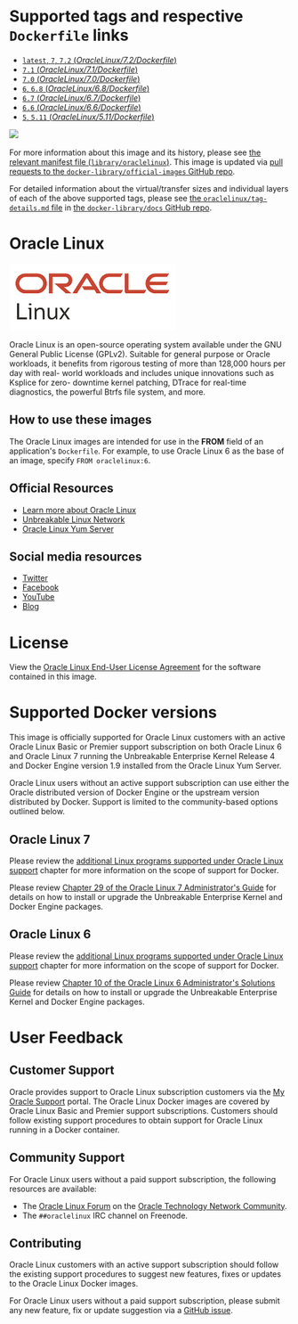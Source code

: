 # Supported tags and respective `Dockerfile` links

-	[`latest`, `7`, `7.2` (*OracleLinux/7.2/Dockerfile*)](https://github.com/oracle/docker-images/blob/d45f1439a3c281d01265bc9a04e778282d7fde4b/OracleLinux/7.2/Dockerfile)
-	[`7.1` (*OracleLinux/7.1/Dockerfile*)](https://github.com/oracle/docker-images/blob/d45f1439a3c281d01265bc9a04e778282d7fde4b/OracleLinux/7.1/Dockerfile)
-	[`7.0` (*OracleLinux/7.0/Dockerfile*)](https://github.com/oracle/docker-images/blob/d45f1439a3c281d01265bc9a04e778282d7fde4b/OracleLinux/7.0/Dockerfile)
-	[`6`, `6.8` (*OracleLinux/6.8/Dockerfile*)](https://github.com/oracle/docker-images/blob/d45f1439a3c281d01265bc9a04e778282d7fde4b/OracleLinux/6.8/Dockerfile)
-	[`6.7` (*OracleLinux/6.7/Dockerfile*)](https://github.com/oracle/docker-images/blob/d45f1439a3c281d01265bc9a04e778282d7fde4b/OracleLinux/6.7/Dockerfile)
-	[`6.6` (*OracleLinux/6.6/Dockerfile*)](https://github.com/oracle/docker-images/blob/d45f1439a3c281d01265bc9a04e778282d7fde4b/OracleLinux/6.6/Dockerfile)
-	[`5`, `5.11` (*OracleLinux/5.11/Dockerfile*)](https://github.com/oracle/docker-images/blob/d45f1439a3c281d01265bc9a04e778282d7fde4b/OracleLinux/5.11/Dockerfile)

[![](https://badge.imagelayers.io/oraclelinux:latest.svg)](https://imagelayers.io/?images=oraclelinux:latest,oraclelinux:7.1,oraclelinux:7.0,oraclelinux:6,oraclelinux:6.7,oraclelinux:6.6,oraclelinux:5)

For more information about this image and its history, please see [the relevant manifest file (`library/oraclelinux`)](https://github.com/docker-library/official-images/blob/master/library/oraclelinux). This image is updated via [pull requests to the `docker-library/official-images` GitHub repo](https://github.com/docker-library/official-images/pulls?q=label%3Alibrary%2Foraclelinux).

For detailed information about the virtual/transfer sizes and individual layers of each of the above supported tags, please see [the `oraclelinux/tag-details.md` file](https://github.com/docker-library/docs/blob/master/oraclelinux/tag-details.md) in [the `docker-library/docs` GitHub repo](https://github.com/docker-library/docs).

# Oracle Linux

![logo](https://raw.githubusercontent.com/docker-library/docs/ec0d698a7724e87f1e9ee0e4af266a334a574a03/oraclelinux/logo.png)

Oracle Linux is an open-source operating system available under the GNU General Public License (GPLv2). Suitable for general purpose or Oracle workloads, it benefits from rigorous testing of more than 128,000 hours per day with real- world workloads and includes unique innovations such as Ksplice for zero- downtime kernel patching, DTrace for real-time diagnostics, the powerful Btrfs file system, and more.

## How to use these images

The Oracle Linux images are intended for use in the **FROM** field of an application's `Dockerfile`. For example, to use Oracle Linux 6 as the base of an image, specify `FROM oraclelinux:6`.

## Official Resources

-	[Learn more about Oracle Linux](https://oracle.com/linux)
-	[Unbreakable Linux Network](https://linux.oracle.com)
-	[Oracle Linux Yum Server](http://yum.oracle.com)

## Social media resources

-	[Twitter](https://twitter.com/ORCL_Linux)
-	[Facebook](https://www.facebook.com/OracleLinux)
-	[YouTube](https://www.youtube.com/user/OracleLinuxChannel)
-	[Blog](http://blogs.oracle.com/linux)

# License

View the [Oracle Linux End-User License Agreement](https://oss.oracle.com/ol6/EULA) for the software contained in this image.

# Supported Docker versions

This image is officially supported for Oracle Linux customers with an active Oracle Linux Basic or Premier support subscription on both Oracle Linux 6 and Oracle Linux 7 running the Unbreakable Enterprise Kernel Release 4 and Docker Engine version 1.9 installed from the Oracle Linux Yum Server.

Oracle Linux users without an active support subscription can use either the Oracle distributed version of Docker Engine or the upstream version distributed by Docker. Support is limited to the community-based options outlined below.

## Oracle Linux 7

Please review the [additional Linux programs supported under Oracle Linux support](https://docs.oracle.com/cd/E52668_01/E63013/html/ol7-lic-addl-packages.html) chapter for more information on the scope of support for Docker.

Please review [Chapter 29 of the Oracle Linux 7 Administrator&apos;s Guide](https://docs.oracle.com/cd/E52668_01/E54669/html/ol7-docker.html) for details on how to install or upgrade the Unbreakable Enterprise Kernel and Docker Engine packages.

## Oracle Linux 6

Please review the [additional Linux programs supported under Oracle Linux support](http://docs.oracle.com/cd/E37670_01/E63012/html/ol6-lic-addl-packages.html) chapter for more information on the scope of support for Docker.

Please review [Chapter 10 of the Oracle Linux 6 Administrator&apos;s Solutions Guide](http://docs.oracle.com/cd/E37670_01/E37355/html/ol_docker.html) for details on how to install or upgrade the Unbreakable Enterprise Kernel and Docker Engine packages.

# User Feedback

## Customer Support

Oracle provides support to Oracle Linux subscription customers via the [My Oracle Support](https://support.oracle.com) portal. The Oracle Linux Docker images are covered by Oracle Linux Basic and Premier support subscriptions. Customers should follow existing support procedures to obtain support for Oracle Linux running in a Docker container.

## Community Support

For Oracle Linux users without a paid support subscription, the following resources are available:

-	The [Oracle Linux Forum](https://community.oracle.com/community/server_%26_storage_systems/linux/oracle_linux) on the [Oracle Technology Network Community](https://community.oracle.com/welcome).
-	The `##oraclelinux` IRC channel on Freenode.

## Contributing

Oracle Linux customers with an active support subscription should follow the existing support procedures to suggest new features, fixes or updates to the Oracle Linux Docker images.

For Oracle Linux users without a paid support subscription, please submit any new feature, fix or update suggestion via a [GitHub issue](https://github.com/oracle/docker/issues).
